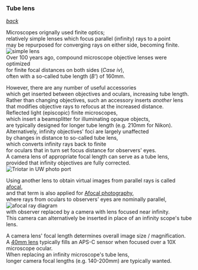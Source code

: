 ---
---
### Tube lens  
  *[back](index.html)*

Microscopes orignally used finite optics;  
relatively simple lenses which focus parallel (infinity) rays to a point  
may be repurposed for converging rays on either side, becoming finite.  
![simple lens](https://files.askiitians.com/cdn/images/2018928-164950811-4736-image-formed-by-the-convex-lens-for-various-positions-of-the-object.png)  
Over 100 years ago, compound microscope objective lenses were optimized  
for finite focal distances on both sides (*Case iv*),  
often with a so-called tube length (*B'*) of 160mm.  

However, there are any number of useful accessories  
which get inserted between objectives and oculars, increasing tube length.  
Rather than changing objectives, such an accessory inserts *another* lens  
that modifies objective rays to refocus at the increased distance.  
Reflected light (episcopic) finite microscopes,  
which insert a beamsplitter for illuminating opaque objects,  
are typically designed for longer tube length (e.g. 210mm for Nikon).  
Alternatively, infinity objectives' foci are largely unaffected  
by changes in distance to so-called tube lens,  
which converts infinity rays back to finite  
for oculars that in turn set focus distance for observers' eyes.  
A camera lens of appropriate focal length can serve as a tube lens,  
provided that infinity objectives are fully corrected.  
![Triotar in UW photo port](/static/Canon/Triotar_UW.jpg)  

Using another lens to obtain virtual images from parallel rays
is called [afocal](https://en.wikipedia.org/wiki/Afocal_system),  
and that term is also applied for [Afocal photography](https://en.wikipedia.org/wiki/Afocal_photography),  
where rays from oculars to observers' eyes are nominally parallel,  
![afocal ray diagram](https://upload.wikimedia.org/wikipedia/commons/thumb/b/bf/Afocal_photography.png/350px-Afocal_photography.png)  
with observer replaced by a camera with lens focused near infinity.  
This camera can alternatively be inserted in place of an infinity scope's tube lens.  

A camera lens' focal length determines overall image size / magnification.  
A [40mm lens](M48.htm#pancake) typically fills an APS-C sensor when focused over a 10X microscope ocular.  
When replacing an infinity microscope's tube lens,  
longer camera focal lengths (e.g. 140-200mm) are typically wanted.  

